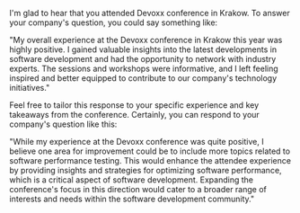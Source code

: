I'm glad to hear that you attended Devoxx conference in Krakow. To answer your company's question, you could say something like:

"My overall experience at the Devoxx conference in Krakow this year was highly positive. I gained valuable insights into the latest developments in software development and had the opportunity to network with industry experts. The sessions and workshops were informative, and I left feeling inspired and better equipped to contribute to our company's technology initiatives."

Feel free to tailor this response to your specific experience and key takeaways from the conference.
Certainly, you can respond to your company's question like this:

"While my experience at the Devoxx conference was quite positive, I believe one area for improvement could be to include more topics related to software performance testing. This would enhance the attendee experience by providing insights and strategies for optimizing software performance, which is a critical aspect of software development. Expanding the conference's focus in this direction would cater to a broader range of interests and needs within the software development community."
